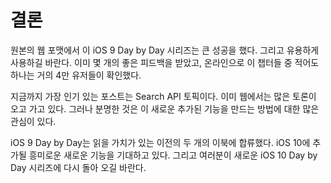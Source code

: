 # 결론

원본의 웹 포맷에서 이 iOS 9 Day by Day 시리즈는 큰 성공을 했다. 그리고 유용하게 사용하길 바란다. 이미 몇 개의 좋은 피드백을 받았고, 온라인으로 이 챕터들 중 적어도 하나는 거의 4만 유저들이 확인했다.

지금까지 가장 인기 있는 포스트는 Search API 토픽이다. 이미 웹에서는 많은 토론이 오고 가고 있다. 그러나 분명한 것은 이 새로운 추가된 기능을 만드는 방법에 대한 많은 관심이 있다.

iOS 9 Day by Day는 읽을 가치가 있는 이전의 두 개의 이북에 합류했다. iOS 10에 추가될 흥미로운 새로운 기능을 기대하고 있다. 그리고 여러분이 새로운 iOS 10 Day by Day 시리즈에 다시 돌아 오길 바란다.
